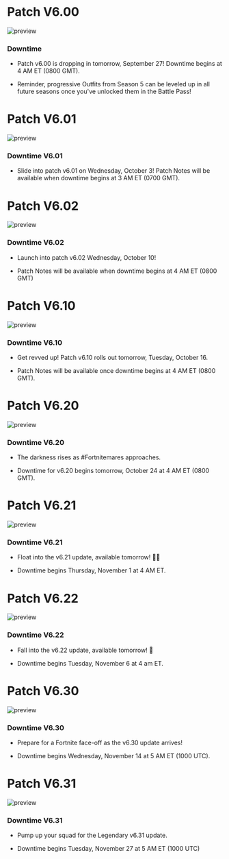 # Patch V6.00

<img alt="preview" src="https://pbs.twimg.com/media/DoRFLWOX0AErdEN.jpg:large"/>

### Downtime

- Patch v6.00 is dropping in tomorrow, September 27! Downtime begins at 4 AM ET (0800 GMT).

- Reminder, progressive Outfits from Season 5 can be leveled up in all future seasons once you've unlocked them in the Battle Pass!

# Patch V6.01

<img alt="preview" src="https://pbs.twimg.com/media/DoRFLWOX0AErdEN.jpg:large"/>

### Downtime V6.01

- Slide into patch v6.01 on Wednesday, October 3! Patch Notes will be available when downtime begins at 3 AM ET (0700 GMT).

# Patch V6.02

<img alt="preview" src="https://pbs.twimg.com/media/DoRFLWOX0AErdEN.jpg:large"/>

### Downtime V6.02

- Launch into patch v6.02 Wednesday, October 10!

- Patch Notes will be available when downtime begins at 4 AM ET (0800 GMT)

# Patch V6.10

<img alt="preview" src="https://pbs.twimg.com/media/DoRFLWOX0AErdEN.jpg:large"/>

### Downtime V6.10

- Get revved up! Patch v6.10 rolls out tomorrow, Tuesday, October 16.

- Patch Notes will be available once downtime begins at 4 AM ET (0800 GMT).

# Patch V6.20

<img alt="preview" src="https://pbs.twimg.com/media/DoRFLWOX0AErdEN.jpg:large"/>

### Downtime V6.20

- The darkness rises as #Fortnitemares approaches.

- Downtime for v6.20 begins tomorrow, October 24 at 4 AM ET (0800 GMT).

# Patch V6.21

<img alt="preview" src="https://pbs.twimg.com/media/DoRFLWOX0AErdEN.jpg:large"/>

### Downtime V6.21

- Float into the v6.21 update, available tomorrow! 🤡🎈

- Downtime begins Thursday, November 1 at 4 AM ET.

# Patch V6.22

<img alt="preview" src="https://pbs.twimg.com/media/DoRFLWOX0AErdEN.jpg:large"/>

### Downtime V6.22

- Fall into the v6.22 update, available tomorrow! 🍂

- Downtime begins Tuesday, November 6 at 4 am ET.

# Patch V6.30

<img alt="preview" src="https://pbs.twimg.com/media/DoRFLWOX0AErdEN.jpg:large"/>

### Downtime V6.30

- Prepare for a Fortnite face-off as the v6.30 update arrives!

- Downtime begins Wednesday, November 14 at 5 AM ET (1000 UTC).

# Patch V6.31

<img alt="preview" src="https://pbs.twimg.com/media/DoRFLWOX0AErdEN.jpg:large"/>

### Downtime V6.31

- Pump up your squad for the Legendary v6.31 update.

- Downtime begins Tuesday, November 27 at 5 AM ET (1000 UTC)



